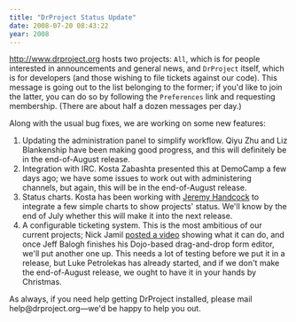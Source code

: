 ```yaml
---
title: "DrProject Status Update"
date: 2008-07-20 08:43:22
year: 2008
---
```

http://www.drproject.org hosts two projects: <code>All</code>, which is for people interested in announcements and general news, and <code>DrProject</code> itself, which is for developers (and those wishing to file tickets against our code).  This message is going out to the list belonging to the former; if you'd like to join the latter, you can do so by following the <code>Preferences</code> link and requesting membership.  (There are about half a dozen messages per day.)

Along with the usual bug fixes, we are working on some new features:
<ol>
  <li>Updating the administration panel to simplify workflow.  Qiyu Zhu and Liz Blankenship have been making good progress, and this will definitely be in the end-of-August release.</li>
  <li>Integration with IRC.  Kosta Zabashta presented this at DemoCamp a few days ago; we have some issues to work out with administering channels, but again, this will be in the end-of-August release.</li>
  <li>Status charts.  Kosta has been working with <a href="http://www.aperte.org">Jeremy Handcock</a> to integrate a few simple charts to show projects' status.  We'll know by the end of July whether this will make it into the next release.</li>
  <li>A configurable ticketing system.  This is the most ambitious of our current projects; Nick Jamil <a href="http://drpnewt.wordpress.com/2008/07/17/newt-screencast-2/">posted a video</a> showing what it can do, and once Jeff Balogh finishes his Dojo-based drag-and-drop form editor, we'll put another one up.  This needs a lot of testing before we put it in a release, but Luke Petrolekas has already started, and if we don't make the end-of-August release, we ought to have it in your hands by Christmas.</li>
</ol>
As always, if you need help getting DrProject installed, please mail help@drproject.org—we'd be happy to help you out.
